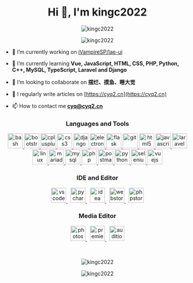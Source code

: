 <h1 align="center">Hi 👋, I'm kingc2022</h1>
<p align="center"> <img src="https://komarev.com/ghpvc/?username=kingc2022&label=Profile%20views&color=0e75b6&style=flat" alt="kingc2022" /> </p>

<p align="center"><img src="https://github-profile-trophy.vercel.app/?username=kingc2022&column=7&margin-w=15" alt="kingc2022" /></p>

- 🔭 I’m currently working on [iVampireSP/lae-ui](https://github.com/iVampireSP/lae-ui)

- 🌱 I’m currently learning **Vue, JavaScript, HTML, CSS, PHP, Python, C++, MySQL, TypeScript, Laravel and Django**

- 🔭 I’m looking to collaborate on **摆烂、摸鱼、睡大觉**

- 📝 I regularly write articles on [https://cyq2.cn](https://cyq2.cn)

- 📫 How to contact me **cyq@cyq2.cn**

<h3 align="center">Languages and Tools</h3>
<p align="center">
  <a href="https://www.gnu.org/software/bash/" target="_blank" rel="noreferrer">
    <img src="https://www.vectorlogo.zone/logos/gnu_bash/gnu_bash-icon.svg" alt="bash" width="40" height="40"/>
  </a>
  <a href="https://getbootstrap.com" target="_blank" rel="noreferrer">
    <img src="https://fastly.jsdelivr.net/gh/devicons/devicon@latest/icons/bootstrap/bootstrap-plain-wordmark.svg" alt="bootstrap" width="40" height="40"/>
  </a>
  <a href="https://www.w3schools.com/cpp/" target="_blank" rel="noreferrer">
    <img src="https://fastly.jsdelivr.net/gh/devicons/devicon@latest/icons/cplusplus/cplusplus-original.svg" alt="cplusplus" width="40" height="40"/>
  </a>
  <a href="https://www.w3schools.com/css/" target="_blank" rel="noreferrer">
    <img src="https://fastly.jsdelivr.net/gh/devicons/devicon@latest/icons/css3/css3-original-wordmark.svg" alt="css3" width="40" height="40"/>
  </a>
  <a href="https://www.djangoproject.com/" target="_blank" rel="noreferrer">
    <img src="https://cdn.worldvectorlogo.com/logos/django.svg" alt="django" width="40" height="40"/>
  </a>
  <a href="https://www.electronjs.org" target="_blank" rel="noreferrer">
    <img src="https://fastly.jsdelivr.net/gh/devicons/devicon@latest/icons/electron/electron-original.svg" alt="electron" width="40" height="40"/>
  </a>
  <a href="https://flask.palletsprojects.com/" target="_blank" rel="noreferrer">
    <img src="https://www.vectorlogo.zone/logos/pocoo_flask/pocoo_flask-icon.svg" alt="flask" width="40" height="40"/>
  </a>
  <a href="https://git-scm.com/" target="_blank" rel="noreferrer">
    <img src="https://www.vectorlogo.zone/logos/git-scm/git-scm-icon.svg" alt="git" width="40" height="40"/>
  </a>
  <a href="https://www.w3.org/html/" target="_blank" rel="noreferrer">
    <img src="https://fastly.jsdelivr.net/gh/devicons/devicon@latest/icons/html5/html5-original-wordmark.svg" alt="html5" width="40" height="40"/>
  </a>
  <a href="https://developer.mozilla.org/en-US/docs/Web/JavaScript" target="_blank" rel="noreferrer">
    <img src="https://fastly.jsdelivr.net/gh/devicons/devicon@latest/icons/javascript/javascript-original.svg" alt="javascript" width="40" height="40"/>
  </a>
  <a href="https://laravel.com/" target="_blank" rel="noreferrer">
    <img src="https://fastly.jsdelivr.net/gh/devicons/devicon@latest/icons/laravel/laravel-plain-wordmark.svg" alt="laravel" width="40" height="40"/>
  </a>
  <a href="https://www.linux.org/" target="_blank" rel="noreferrer">
    <img src="https://fastly.jsdelivr.net/gh/devicons/devicon@latest/icons/linux/linux-original.svg" alt="linux" width="40" height="40"/>
  </a>
  <a href="https://mariadb.org/" target="_blank" rel="noreferrer">
    <img src="https://www.vectorlogo.zone/logos/mariadb/mariadb-icon.svg" alt="mariadb" width="40" height="40"/>
  </a>
  <a href="https://www.mysql.com/" target="_blank" rel="noreferrer">
    <img src="https://fastly.jsdelivr.net/gh/devicons/devicon@latest/icons/mysql/mysql-original-wordmark.svg" alt="mysql" width="40" height="40"/>
  </a>
  <a href="https://www.php.net" target="_blank" rel="noreferrer">
    <img src="https://fastly.jsdelivr.net/gh/devicons/devicon@latest/icons/php/php-original.svg" alt="php" width="40" height="40"/>
  </a>
  <a href="https://postman.com" target="_blank" rel="noreferrer">
    <img src="https://www.vectorlogo.zone/logos/getpostman/getpostman-icon.svg" alt="postman" width="40" height="40"/>
  </a>
  <a href="https://www.python.org" target="_blank" rel="noreferrer">
    <img src="https://fastly.jsdelivr.net/gh/devicons/devicon@latest/icons/python/python-original.svg" alt="python" width="40" height="40"/>
  </a>
  <a href="https://www.selenium.dev" target="_blank" rel="noreferrer">
    <img src="https://fastly.jsdelivr.net/gh/devicons/devicon@latest/icons/selenium/selenium-original.svg" alt="selenium" width="40" height="40"/>
  </a>
  <a href="https://vuejs.org/" target="_blank" rel="noreferrer">
    <img src="https://fastly.jsdelivr.net/gh/devicons/devicon@latest/icons/vuejs/vuejs-original-wordmark.svg" alt="vuejs" width="40" height="40"/>
  </a>
</p>
<h3 align="center">IDE and Editor</h3>
<p align="center">
  <a href="https://code.visualstudio.com/" target="_blank" rel="noreferrer">
    <img src="https://fastly.jsdelivr.net/gh/devicons/devicon@latest/icons/vscode/vscode-original.svg" alt="vscode" width="40" height="40"/>
  </a>
  &nbsp;
  <a href="https://jetbrains.com.cn/pycharm" target="_blank" rel="noreferrer">
    <img src="https://fastly.jsdelivr.net/gh/kingc2022/icons@latest/pycharm.svg" alt="pycharm" width="40" height="40"/>
  </a>
  &nbsp;
  <a href="https://jetbrains.com.cn/idea" target="_blank" rel="noreferrer">
    <img src="https://fastly.jsdelivr.net/gh/kingc2022/icons@latest/idea.svg" alt="idea" width="40" height="40"/>
  </a>
  &nbsp;
  <a href="https://jetbrains.com.cn/webstorm" target="_blank" rel="noreferrer">
    <img src="https://fastly.jsdelivr.net/gh/kingc2022/icons@latest/webstorm.svg" alt="webstorm" width="40" height="40"/>
  </a>
  &nbsp;
  <a href="https://jetbrains.com.cn/phpstorm" target="_blank" rel="noreferrer">
    <img src="https://fastly.jsdelivr.net/gh/kingc2022/icons@latest/phpstorm.svg" alt="phpstorm" width="40" height="40"/>
  </a>
</p>
<h3 align="center">Media Editor</h3>
<p align="center">
  <a href="https://www.adobe.com/cn/products/catalog.html#category=creativity-design" target="_blank" rel="noreferrer">
    <img src="https://fastly.jsdelivr.net/gh/kingc2022/icons@latest/photoshop.svg" alt="photoshop" width="40" height="40"/>
  </a>
  &nbsp;
  <a href="https://www.adobe.com/cn/products/catalog.html#category=creativity-design" target="_blank" rel="noreferrer">
    <img src="https://fastly.jsdelivr.net/gh/kingc2022/icons@latest/premiere.svg" alt="premiere pro" width="40" height="40"/>
  </a>
  &nbsp;
  <a href="https://www.adobe.com/cn/products/catalog.html#category=creativity-design" target="_blank" rel="noreferrer">
    <img src="https://fastly.jsdelivr.net/gh/kingc2022/icons@latest/audition.svg" alt="audition" width="40" height="40"/>
  </a>
  </a>
</p>
<br/>
<p align="center"><img align="center" src="https://github-readme-stats.vercel.app/api/top-langs?username=kingc2022&show_icons=true&locale=cn&layout=compact" alt="kingc2022" /></p>
<p align="center"><img align="center" src="https://github-readme-stats.vercel.app/api?username=kingc2022&show_icons=true&locale=cn" alt="kingc2022" /></p>
